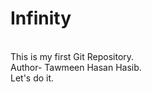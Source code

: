 # Infinity
<br>
This is my first Git Repository.
<br>
Author- Tawmeen Hasan Hasib.
<br>
Let's do it.

